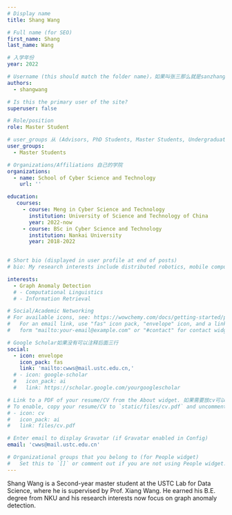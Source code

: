 ```yaml
---
# Display name
title: Shang Wang

# Full name (for SEO)
first_name: Shang
last_name: Wang

# 入学年份
year: 2022

# Username (this should match the folder name)，如果叫张三那么就是sanzhang
authors:
  - shangwang

# Is this the primary user of the site? 
superuser: false

# Role/position 
role: Master Student

# user_groups 从 (Advisors, PhD Students, Master Students, Undergraduate) 从这四个里面选
user_groups:
  - Master Students

# Organizations/Affiliations 自己的学院
organizations:
  - name: School of Cyber Science and Technology
    url: ''

education:
   courses:
     - course: Meng in Cyber Science and Technology
       institution: University of Science and Technology of China
       year: 2022-now
     - course: BSc in Cyber Science and Technology
       institution: Nankai University
       year: 2018-2022
     

# Short bio (displayed in user profile at end of posts)
# bio: My research interests include distributed robotics, mobile computing and programmable matter.

interests:
  - Graph Anomaly Detection
  # - Computational Linguistics
  # - Information Retrieval

# Social/Academic Networking
# For available icons, see: https://wowchemy.com/docs/getting-started/page-builder/#icons
#   For an email link, use "fas" icon pack, "envelope" icon, and a link in the
#   form "mailto:your-email@example.com" or "#contact" for contact widget.

# Google Scholar如果没有可以注释后面三行
social:
  - icon: envelope
    icon_pack: fas
    link: 'mailto:cwws@mail.ustc.edu.cn,'
  # - icon: google-scholar
  #   icon_pack: ai
  #   link: https://scholar.google.com/yourgooglescholar

# Link to a PDF of your resume/CV from the About widget. 如果需要放cv可以发给我
# To enable, copy your resume/CV to `static/files/cv.pdf` and uncomment the lines below.
# - icon: cv
#   icon_pack: ai
#   link: files/cv.pdf

# Enter email to display Gravatar (if Gravatar enabled in Config)
email: 'cwws@mail.ustc.edu.cn'

# Organizational groups that you belong to (for People widget)
#   Set this to `[]` or comment out if you are not using People widget.
---
```


Shang Wang is a Second-year master student at the USTC Lab for Data Science, where he is supervised by  Prof. Xiang Wang. He earned his B.E. degree from NKU and his research interests now focus on graph anomaly detection.
